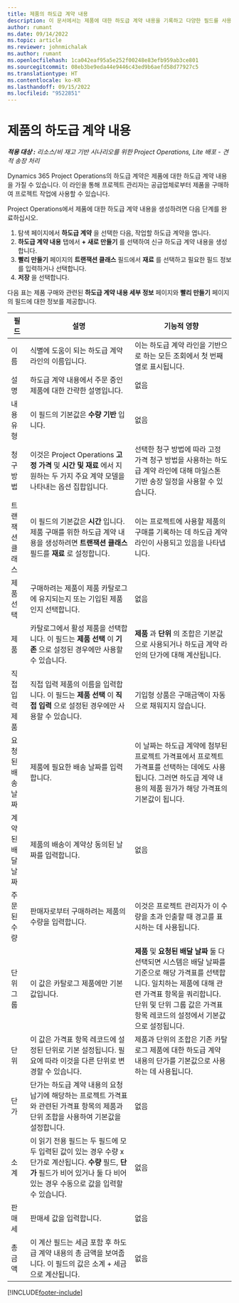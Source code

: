 ```yaml
---
title: 제품의 하도급 계약 내용
description: 이 문서에서는 제품에 대한 하도급 계약 내용을 기록하고 다양한 필드를 사용하여 공급업체로부터 제품 구매를 기록하는 방법을 설명합니다.
author: rumant
ms.date: 09/14/2022
ms.topic: article
ms.reviewer: johnmichalak
ms.author: rumant
ms.openlocfilehash: 1ca042eaf95a5e252f00248e83efb959ab3ce801
ms.sourcegitcommit: 08eb3be9eda44e9446c43ed9b6aefd58d77927c5
ms.translationtype: HT
ms.contentlocale: ko-KR
ms.lasthandoff: 09/15/2022
ms.locfileid: "9522851"
---
```

# <a name="subcontract-lines-for-products"></a>제품의 하도급 계약 내용

_**적용 대상 :** 리소스/비 재고 기반 시나리오를 위한 Project Operations, Lite 배포 - 견적 송장 처리_

Dynamics 365 Project Operations의 하도급 계약은 제품에 대한 하도급 계약 내용을 가질 수 있습니다. 이 라인을 통해 프로젝트 관리자는 공급업체로부터 제품을 구매하여 프로젝트 작업에 사용할 수 있습니다.

Project Operations에서 제품에 대한 하도급 계약 내용을 생성하려면 다음 단계를 완료하십시오.

1. 탐색 페이지에서 **하도급 계약** 을 선택한 다음, 작업할 하도급 계약을 엽니다. 
2. **하도급 계약 내용** 탭에서 **+ 새로 만들기** 를 선택하여 신규 하도급 계약 내용을 생성합니다.
3. **빨리 만들기** 페이지의 **트랜잭션 클래스** 필드에서 **재료** 를 선택하고 필요한 필드 정보를 입력하거나 선택합니다. 
4. **저장** 을 선택합니다.

다음 표는 제품 구매와 관련된 **하도급 계약 내용 세부 정보** 페이지와 **빨리 만들기** 페이지의 필드에 대한 정보를 제공합니다.

| 필드 | 설명 | 기능적 영향|
| ----- | ----------- | ----------- |
| 이름 | 식별에 도움이 되는 하도급 계약 라인의 이름입니다. |이는 하도급 계약 라인을 기반으로 하는 모든 조회에서 첫 번째 열로 표시됩니다.
| 설명 | 하도급 계약 내용에서 주문 중인 제품에 대한 간략한 설명입니다. | 없음 |
| 내용 유형 | 이 필드의 기본값은 **수량 기반** 입니다. |없음 |
| 청구 방법 | 이것은 Project Operations **고정 가격** 및 **시간 및 재료** 에서 지원하는 두 가지 주요 계약 모델을 나타내는 옵션 집합입니다. | 선택한 청구 방법에 따라 고정 가격 청구 방법을 사용하는 하도급 계약 라인에 대해 마일스톤 기반 송장 일정을 사용할 수 있습니다. |
| 트랜잭션 클래스 |이 필드의 기본값은 **시간** 입니다. 제품 구매를 위한 하도급 계약 내용을 생성하려면 **트랜잭션 클래스** 필드를 **재료** 로 설정합니다.  | 이는 프로젝트에 사용할 제품의 구매를 기록하는 데 하도급 계약 라인이 사용되고 있음을 나타냅니다. |
| 제품 선택 | 구매하려는 제품이 제품 카탈로그에 유지되는지 또는 기입된 제품인지 선택합니다. |없음 |
| 제품 | 카탈로그에서 활성 제품을 선택합니다. 이 필드는 **제품 선택** 이 **기존** 으로 설정된 경우에만 사용할 수 있습니다. |**제품** 과 **단위** 의 조합은 기본값으로 사용되거나 하도급 계약 라인의 단가에 대해 계산됩니다.
| 직접 입력 제품 | 직접 입력 제품의 이름을 입력합니다. 이 필드는 **제품 선택** 이 **직접 입력** 으로 설정된 경우에만 사용할 수 있습니다.  |기입형 상품은 구매금액이 자동으로 채워지지 않습니다.|
| 요청된 배송 날짜 | 제품에 필요한 배송 날짜를 입력합니다.| 이 날짜는 하도급 계약에 첨부된 프로젝트 가격표에서 프로젝트 가격표를 선택하는 데에도 사용됩니다. 그러면 하도급 계약 내용의 제품 원가가 해당 가격표의 기본값이 됩니다. |
| 계약된 배달 날짜 | 제품의 배송이 계약상 동의된 날짜를 입력합니다.  |없음|
| 주문된 수량 | 판매자로부터 구매하려는 제품의 수량을 입력합니다.| 이것은 프로젝트 관리자가 이 수량을 초과 인출할 때 경고를 표시하는 데 사용됩니다.|
| 단위 그룹 | 이 값은 카탈로그 제품에만 기본값입니다. |**제품** 및 **요청된 배달 날짜** 둘 다 선택되면 시스템은 배달 날짜를 기준으로 해당 가격표를 선택합니다. 일치하는 제품에 대해 관련 가격표 항목을 쿼리합니다. 단위 및 단위 그룹 값은 가격표 항목 레코드의 설정에서 기본값으로 설정됩니다. |
| 단위 | 이 값은 가격표 항목 레코드에 설정된 단위로 기본 설정됩니다. 필요에 따라 이것을 다른 단위로 변경할 수 있습니다.| 제품과 단위의 조합은 기존 카탈로그 제품에 대한 하도급 계약 내용의 단가를 기본값으로 사용하는 데 사용됩니다. |
| 단가 | 단가는 하도급 계약 내용의 요청 납기에 해당하는 프로젝트 가격표와 관련된 가격표 항목의 제품과 단위 조합을 사용하여 기본값을 설정합니다.  |없음 |
| 소계 | 이 읽기 전용 필드는 두 필드에 모두 입력된 값이 있는 경우 수량 x 단가로 계산됩니다. **수량** 필드, **단가** 필드가 비어 있거나 둘 다 비어 있는 경우 수동으로 값을 입력할 수 있습니다.  |없음 |
| 판매세 | 판매세 값을 입력합니다. |없음 |
| 총 금액 | 이 계산 필드는 세금 포함 후 하도급 계약 내용의 총 금액을 보여줍니다. 이 필드의 값은 소계 + 세금으로 계산됩니다. |없음 |


[!INCLUDE[footer-include](../../includes/footer-banner.md)]
